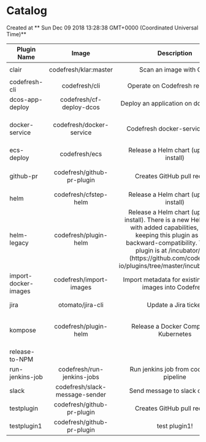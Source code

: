 # **Catalog**
Created at ** Sun Dec 09 2018 13:28:38 GMT+0000 (Coordinated Universal Time)**


| Plugin Name   | Image     | Description           | source | Tags  |
| ------------- |:-------------:| :----: |:-----:|:----:|
 | clair | codefresh&#x2F;klar:master | Scan an image with Clair | https:&#x2F;&#x2F;github.com&#x2F;optiopay&#x2F;klar |  **`clair`**  **`security`** |
 | codefresh-cli | codefresh&#x2F;cli | Operate on Codefresh resources | https:&#x2F;&#x2F;github.com&#x2F;codefresh-io&#x2F;codefresh |  **`cli`** |
 | dcos-app-deploy | codefresh&#x2F;cf-deploy-dcos | Deploy an application on dcos cluster | https:&#x2F;&#x2F;github.com&#x2F;codefresh-io&#x2F;cf-deploy-dcos |  **`dcos`**  **`deploy`**  **`deployment`** |
 | docker-service | codefresh&#x2F;docker-service | Codefresh docker-service plugin | https:&#x2F;&#x2F;github.com&#x2F;codefresh-io&#x2F;docker-service |  **`docker`**  **`docker-machine`**  **`docker-compose`** |
 | ecs-deploy | codefresh&#x2F;ecs | Release a Helm chart (update or install) | https:&#x2F;&#x2F;github.com&#x2F;codefresh-io&#x2F;cf-deploy-ecs.git |  **`ecs`**  **`deploy`**  **`containers`** |
 | github-pr | codefresh&#x2F;github-pr-plugin | Creates GitHub pull request | https:&#x2F;&#x2F;github.com&#x2F;codefresh-io&#x2F;github-pr-plugin |  **`docker`**  **`github`**  **`pull-request`** |
 | helm | codefresh&#x2F;cfstep-helm | Release a Helm chart (update or install) | https:&#x2F;&#x2F;github.com&#x2F;codefresh-contrib&#x2F;cfplugin-step |  **`helm`**  **`kubernetes`** |
 | helm-legacy | codefresh&#x2F;plugin-helm | Release a Helm chart (update or install). There is a new Helm plugin with added capabilities, we are keeping this plugin as is for backward-compatibility. The new plugin is at &#x2F;incubator&#x2F;helm (https:&#x2F;&#x2F;github.com&#x2F;codefresh-io&#x2F;plugins&#x2F;tree&#x2F;master&#x2F;incubator&#x2F;helm) | https:&#x2F;&#x2F;github.com&#x2F;codefresh-io&#x2F;cf-plugin-helm |  **`helm`**  **`kubernetes`** |
 | import-docker-images | codefresh&#x2F;import-images | Import metadata for existing Docker images into Codefresh | https:&#x2F;&#x2F;github.com&#x2F;codefresh-io&#x2F;cf-import-image |  **`docker`** |
 | jira | otomato&#x2F;jira-cli | Update a Jira ticket | https:&#x2F;&#x2F;github.com&#x2F;codefreshdemo&#x2F;jira-cli-docker |  **`jira`** |
 | kompose | codefresh&#x2F;plugin-helm | Release a Docker Compose to Kubernetes | https:&#x2F;&#x2F;github.com&#x2F;codefresh-io&#x2F;cf-kompose-plugin |  **`docker-compose`**  **`docker`**  **`kompose`**  **`kubernetes`** |
 | release-to-NPM |  |  |  | |
 | run-jenkins-job | codefresh&#x2F;run-jenkins-jobs | Run jenkins job from codefresh pipeline | https:&#x2F;&#x2F;github.com&#x2F;codefresh-io&#x2F;cf-run-jenkins-jobs |  **`docker`**  **`jenkins`** |
 | slack | codefresh&#x2F;slack-message-sender | Send message to slack channel | https:&#x2F;&#x2F;github.com&#x2F;codefresh-io&#x2F;slack-message-sender |  **`slack`** |
 | testplugin | codefresh&#x2F;github-pr-plugin | Creates GitHub pull request | https:&#x2F;&#x2F;github.com&#x2F;codefresh-io&#x2F;github-pr-plugin |  **`testplugin`** |
 | testplugin1 | codefresh&#x2F;github-pr-plugin | test plugin1! | https:&#x2F;&#x2F;github.com&#x2F;codefresh-io&#x2F;github-pr-plugin |  **`testplugin1`** |

